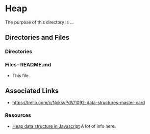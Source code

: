 # Heap

The purpose of this directory is ...

## Directories and Files

### Directories

### Files- README.md

- This file.

## Associated Links

- https://trello.com/c/NcksvPdV/1092-data-structures-master-card

### Resources

- [Heap data structure in Javascript](https://learnersbucket.com/tutorials/array/heap-data-structure-in-javascript/) A lot of info here.
